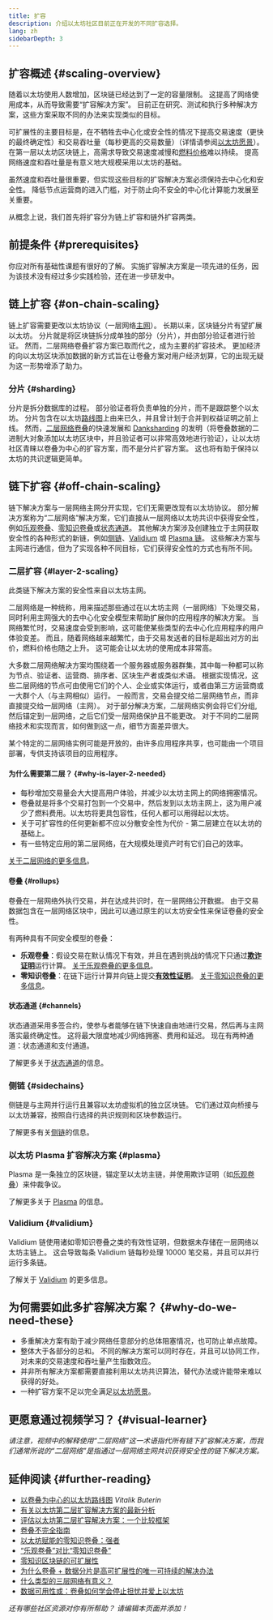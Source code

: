 ```yaml
---
title: 扩容
description: 介绍以太坊社区目前正在开发的不同扩容选择。
lang: zh
sidebarDepth: 3
---
```


## 扩容概述 {#scaling-overview}

随着以太坊使用人数增加，区块链已经达到了一定的容量限制。 这提高了网络使用成本，从而导致需要“扩容解决方案”。 目前正在研究、测试和执行多种解决方案，这些方案采取不同的办法来实现类似的目标。

可扩展性的主要目标是，在不牺牲去中心化或安全性的情况下提高交易速度（更快的最终确定性）和交易吞吐量（每秒更高的交易数量）（详情请参阅[以太坊愿景](/roadmap/vision/)）。 在第一层以太坊区块链上，高需求导致交易速度减慢和[燃料价格](/developers/docs/gas/)难以持续。 提高网络速度和吞吐量是有意义地大规模采用以太坊的基础。

虽然速度和吞吐量很重要，但实现这些目标的扩容解决方案必须保持去中心化和安全性。 降低节点运营商的进入门槛，对于防止向不安全的中心化计算能力发展至关重要。

从概念上说，我们首先将扩容分为链上扩容和链外扩容两类。

## 前提条件 {#prerequisites}

你应对所有基础性课题有很好的了解。 实施扩容解决方案是一项先进的任务，因为该技术没有经过多少实践检验，还在进一步研发中。

## 链上扩容 {#on-chain-scaling}

链上扩容需要更改以太坊协议（一层网络[主网](/glossary/#mainnet)）。 长期以来，区块链分片有望扩展以太坊。 分片就是将区块链拆分成单独的部分（分片），并由部分验证者进行验证。 然而，二层网络卷叠扩容方案已取而代之，成为主要的扩容技术。 更加经济的向以太坊区块添加数据的新方式旨在让卷叠方案对用户经济划算，它的出现无疑为这一形势增添了助力。

### 分片 {#sharding}

分片是拆分数据库的过程。 部分验证者将负责单独的分片，而不是跟踪整个以太坊。 分片包含在以太坊[路线图](/roadmap/)上由来已久，并且曾计划于合并到权益证明之前上线。 然而，[二层网络卷叠](#layer-2-scaling)的快速发展和 [Danksharding](/roadmap/danksharding) 的发明（将卷叠数据的二进制大对象添加以太坊区块中，并且验证者可以非常高效地进行验证），让以太坊社区青睐以卷叠为中心的扩容方案，而不是分片扩容方案。 这也将有助于保持以太坊的共识逻辑更简单。

## 链下扩容 {#off-chain-scaling}

链下解决方案与一层网络主网分开实现，它们无需更改现有以太坊协议。 部分解决方案称为“二层网络”解决方案，它们直接从一层网络以太坊共识中获得安全性，例如[乐观卷叠](/developers/docs/scaling/optimistic-rollups/)、[零知识卷叠](/developers/docs/scaling/zk-rollups/)或[状态通道](/developers/docs/scaling/state-channels/)。 其他解决方案涉及创建独立于主网获取安全性的各种形式的新链，例如[侧链](#sidechains)、[Validium](#validium) 或 [Plasma 链](#plasma)。 这些解决方案与主网进行通信，但为了实现各种不同目标，它们获得安全性的方式也有所不同。

### 二层扩容 {#layer-2-scaling}

此类链下解决方案的安全性来自以太坊主网。

二层网络是一种统称，用来描述那些通过在以太坊主网（一层网络）下处理交易，同时利用主网强大的去中心化安全模型来帮助扩展你的应用程序的解决方案。 当网络繁忙时，交易速度会受到影响，这可能使某些类型的去中心化应用程序的用户体验变差。 而且，随着网络越来越繁忙，由于交易发送者的目标是超出对方的出价，燃料价格也随之上升。 这可能会让以太坊的使用成本非常高。

大多数二层网络解决方案均围绕着一个服务器或服务器群集，其中每一种都可以称为节点、验证者、运营商、排序者、区块生产者或类似术语。 根据实现情况，这些二层网络的节点可由使用它们的个人、企业或实体运行，或者由第三方运营商或一大群个人（与主网相似）运行。 一般而言，交易会提交给二层网络节点，而非直接提交给一层网络（主网）。 对于部分解决方案，二层网络实例会将它们分组,然后锚定到一层网络，之后它们受一层网络保护且不能更改。 对于不同的二层网络技术和实现而言，如何做到这一点，细节方面差异很大。

某个特定的二层网络实例可能是开放的，由许多应用程序共享，也可能由一个项目部署，专供支持该项目的应用程序。

#### 为什么需要第二层？ {#why-is-layer-2-needed}

- 每秒增加交易量会大大提高用户体验，并减少以太坊主网上的网络拥塞情况。
- 卷叠就是将多个交易打包到一个交易中，然后发到以太坊主网上，这为用户减少了燃料费用。以太坊将更具包容性，任何人都可以用得起以太坊。
- 关于可扩容性的任何更新都不应以分散安全性为代价 - 第二层建立在以太坊的基础上。
- 有一些特定应用的第二层网络，在大规模处理资产时有它们自己的效率。

[关于二层网络的更多信息](/layer-2/)。

#### 卷叠 {#rollups}

卷叠在一层网络外执行交易，并在达成共识时，在一层网络公开数据。 由于交易数据包含在一层网络区块中，因此可以通过原生的以太坊安全性来保证卷叠的安全性。

有两种具有不同安全模型的卷叠：

- **乐观卷叠**：假设交易在默认情况下有效，并且在遇到挑战的情况下只通过[**欺诈证明**](/glossary/#fraud-proof)运行计算。 [关于乐观卷叠的更多信息](/developers/docs/scaling/optimistic-rollups/)。
- **零知识卷叠**：在链下运行计算并向链上提交[**有效性证明**](/glossary/#validity-proof)。 [关于零知识卷叠的更多信息](/developers/docs/scaling/zk-rollups/)。

#### 状态通道 {#channels}

状态通道采用多签合约，使参与者能够在链下快速自由地进行交易，然后再与主网落实最终确定性。 这将最大限度地减少网络拥塞、费用和延迟。 现在有两种通道：状态通道和支付通道。

了解更多关于[状态通道](/developers/docs/scaling/state-channels/)的信息。

### 侧链 {#sidechains}

侧链是与主网并行运行且兼容以太坊虚拟机的独立区块链。 它们通过双向桥接与以太坊兼容，按照自行选择的共识规则和区块参数运行。

了解更多有关[侧链](/developers/docs/scaling/sidechains/)的信息。

### 以太坊 Plasma 扩容解决方案 {#plasma}

Plasma 是一条独立的区块链，锚定至以太坊主链，并使用欺诈证明（如[乐观卷叠](/developers/docs/scaling/optimistic-rollups/)）来仲裁争议。

了解更多关于 [Plasma](/developers/docs/scaling/plasma/) 的信息。

### Validium {#validium}

Validium 链使用诸如零知识卷叠之类的有效性证明，但数据未存储在一层网络以太坊主链上。 这会导致每条 Validium 链每秒处理 10000 笔交易，并且可以并行运行多条链。

了解关于 [Validium](/developers/docs/scaling/validium/) 的更多信息。

## 为何需要如此多扩容解决方案？ {#why-do-we-need-these}

- 多重解决方案有助于减少网络任意部分的总体阻塞情况，也可防止单点故障。
- 整体大于各部分的总和。 不同的解决方案可以同时存在，并且可以协同工作，对未来的交易速度和吞吐量产生指数效应。
- 并非所有解决方案都需要直接利用以太坊共识算法，替代办法或许能带来难以获得的好处。
- 一种扩容方案不足以完全满足[以太坊愿景](/roadmap/vision/)。

## 更愿意通过视频学习？ {#visual-learner}

<YouTube id="BgCgauWVTs0" />

_请注意，视频中的解释使用“二层网络”这一术语指代所有链下扩容解决方案，而我们通常所说的“二层网络”是指通过一层网络主网共识获得安全性的链下解决方案。_

<YouTube id="7pWxCklcNsU" />

## 延伸阅读 {#further-reading}

- [以卷叠为中心的以太坊路线图](https://ethereum-magicians.org/t/a-rollup-centric-ethereum-roadmap/4698) _Vitalik Buterin_
- [有关以太坊第二层扩容解决方案的最新分析](https://www.l2beat.com/)
- [评估以太坊第二层扩容解决方案：一个比较框架](https://medium.com/matter-labs/evaluating-ethereum-l2-scaling-solutions-a-comparison-framework-b6b2f410f955)
- [卷叠不完全指南](https://vitalik.eth.limo/general/2021/01/05/rollup.html)
- [以太坊赋能的零知识卷叠：强者](https://hackmd.io/@canti/rkUT0BD8K)
- [“乐观卷叠”对比“零知识卷叠”](https://limechain.tech/blog/optimistic-rollups-vs-zk-rollups/)
- [零知识区块链的可扩展性](https://www.archblock.com/poland/assets/download/zero-knowledge-blockchain-scaling-ethworks.pdf)
- [为什么卷叠 + 数据分片是高可扩展性的唯一可持续的解决办法](https://polynya.medium.com/why-rollups-data-shards-are-the-only-sustainable-solution-for-high-scalability-c9aabd6fbb48)
- [什么类型的三层网络有意义？](https://vitalik.eth.limo/general/2022/09/17/layer_3.html)
- [数据可用性或：卷叠如何学会停止担忧并爱上以太坊](https://ethereum2077.substack.com/p/data-availability-in-ethereum-rollups)

_还有哪些社区资源对你有所帮助？ 请编辑本页面并添加！_
